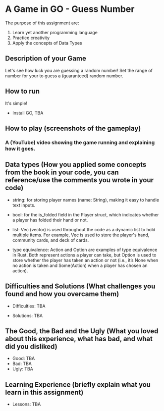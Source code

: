 # A Game in GO - Guess Number

The purpose of this assignment are:
1. Learn yet another programming language
2. Practice creativity
3. Apply the concepts of  Data Types

## Description of your Game
Let's see how luck you are guessing a random number! Set the range of number for your to guess a (guaranteed) random number. 

## How to run
It's simple!
* Install GO, TBA

## How to play (screenshots of the gameplay)


   ### A (YouTube) video showing the game running and explaining how it goes.

## Data types (How you applied some concepts from the book in your code, you can reference/use the comments you wrote in your code)
* string: for storing player names (name: String), making it easy to handle text inputs.

* bool: for the is_folded field in the Player struct, which indicates whether a player has folded their hand or not.

* list: Vec (vector) is used throughout the code as a dynamic list to hold multiple items. For example, Vec<Card> is used to store the player's hand, community cards, and deck of cards.

* type equivalence: Action and Option<Action> are examples of type equivalence in Rust. Both represent actions a player can take, but Option<Action> is used to store whether the player has taken an action or not (i.e., it’s None when no action is taken and Some(Action) when a player has chosen an action).

## Difficulties and Solutions (What challenges you found and how you overcame them)
* Difficulties: TBA
  
* Solutions: TBA
  
## The Good, the Bad and the Ugly (What you loved about this experience, what has bad, and what did you disliked)
* Good: TBA
* Bad: TBA
* Ugly: TBA
  
## Learning Experience (briefly explain what you learn in this assignment)
* Lessons: TBA



